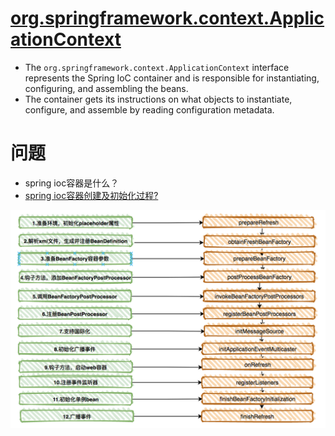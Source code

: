 # [org.springframework.context.ApplicationContext](https://docs.spring.io/spring-framework/docs/current/reference/html/core.html#beans-basics)
- The `org.springframework.context.ApplicationContext` interface represents the Spring IoC container and is responsible for instantiating, configuring, and assembling the beans. 
- The container gets its instructions on what objects to instantiate, configure, and assemble by reading configuration metadata. 


# 问题
- spring ioc容器是什么？
- [spring ioc容器创建及初始化过程?](https://www.bilibili.com/video/BV1oW41167AV?p=44)









![](refresh的关键步骤.png)

